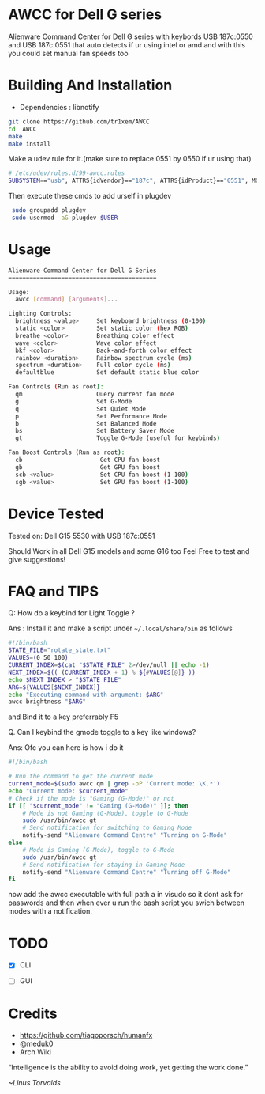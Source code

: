 # AWCC for Dell G series

Alienware Command Center for Dell G series with keybords USB 187c:0550 and USB 187c:0551 that auto detects if ur using intel or amd and with this you could set manual fan speeds too

# Building  And  Installation

-  Dependencies : libnotify

```bash
git clone https://github.com/tr1xem/AWCC
cd  AWCC
make
make install
```

Make a udev rule for it.(make sure to replace 0551 by 0550 if ur using that)

```bash
# /etc/udev/rules.d/99-awcc.rules
SUBSYSTEM=="usb", ATTRS{idVendor}=="187c", ATTRS{idProduct}=="0551", MODE="0660",GROUP="plugdev"

```


Then execute these cmds to add urself in plugdev


```bash
 sudo groupadd plugdev
 sudo usermod -aG plugdev $USER
```

# Usage
```bash
Alienware Command Center for Dell G Series
==========================================

Usage:
  awcc [command] [arguments]...

Lighting Controls:
  brightness <value>     Set keyboard brightness (0-100)
  static <color>         Set static color (hex RGB)
  breathe <color>        Breathing color effect
  wave <color>           Wave color effect
  bkf <color>            Back-and-forth color effect
  rainbow <duration>     Rainbow spectrum cycle (ms)
  spectrum <duration>    Full color cycle (ms)
  defaultblue            Set default static blue color

Fan Controls (Run as root):
  qm                     Query current fan mode
  g                      Set G-Mode
  q                      Set Quiet Mode
  p                      Set Performance Mode
  b                      Set Balanced Mode
  bs                     Set Battery Saver Mode
  gt                     Toggle G-Mode (useful for keybinds)

Fan Boost Controls (Run as root):
  cb                      Get CPU fan boost
  gb                      Get GPU fan boost
  scb <value>             Set CPU fan boost (1-100)
  sgb <value>             Set GPU fan boost (1-100)
```

# Device Tested

Tested on:
Dell  G15 5530 with USB 187c:0551

Should Work in all Dell G15 models and some G16 too
Feel Free to test and give suggestions!

# FAQ and TIPS

Q: How do a keybind for Light Toggle ?

Ans : Install it and make a script under `~/.local/share/bin` as follows

```bash
#!/bin/bash
STATE_FILE="rotate_state.txt"
VALUES=(0 50 100)
CURRENT_INDEX=$(cat "$STATE_FILE" 2>/dev/null || echo -1)
NEXT_INDEX=$(( (CURRENT_INDEX + 1) % ${#VALUES[@]} ))
echo $NEXT_INDEX > "$STATE_FILE"
ARG=${VALUES[$NEXT_INDEX]}
echo "Executing command with argument: $ARG"
awcc brightness "$ARG"
```
and Bind it to  a key preferrably F5

Q. Can I keybind the gmode toggle to a key like windows?

Ans: Ofc you can here is how i do it
```bash
#!/bin/bash

# Run the command to get the current mode
current_mode=$(sudo awcc qm | grep -oP 'Current mode: \K.*')
echo "Current mode: $current_mode"
# Check if the mode is "Gaming (G-Mode)" or not
if [[ "$current_mode" != "Gaming (G-Mode)" ]]; then
    # Mode is not Gaming (G-Mode), toggle to G-Mode
    sudo /usr/bin/awcc gt
    # Send notification for switching to Gaming Mode
    notify-send "Alienware Command Centre" "Turning on G-Mode"
else
    # Mode is Gaming (G-Mode), toggle to G-Mode
    sudo /usr/bin/awcc gt
    # Send notification for staying in Gaming Mode
    notify-send "Alienware Command Centre" "Turning off G-Mode"
fi
```
now add the awcc executable with full path a in visudo so it dont ask for passwords and then when ever u run the bash script you swich between modes with a notification.
# TODO
- [X] CLI
- [ ] GUI


# Credits

- https://github.com/tiagoporsch/humanfx
- @meduk0
- Arch Wiki

“Intelligence is the ability to avoid doing work, yet getting the work done.”

_~Linus Torvalds_
